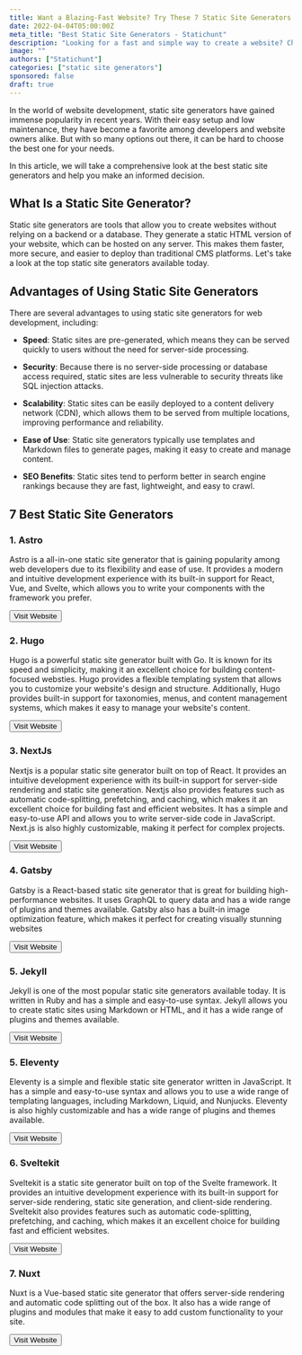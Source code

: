 ```yaml
---
title: Want a Blazing-Fast Website? Try These 7 Static Site Generators
date: 2022-04-04T05:00:00Z
meta_title: "Best Static Site Generators - Statichunt"
description: "Looking for a fast and simple way to create a website? Check out our list of the 7 best static site generators. Discover the advantages and disadvantages of each generator, and choose the one that's right for you."
image: ""
authors: ["Statichunt"]
categories: ["static site generators"]
sponsored: false
draft: true
---
```



In the world of website development, static site generators have gained immense popularity in recent years. With their easy setup and low maintenance, they have become a favorite among developers and website owners alike. But with so many options out there, it can be hard to choose the best one for your needs. 

In this article, we will take a comprehensive look at the best static site generators and help you make an informed decision.

## What Is a Static Site Generator?

Static site generators are tools that allow you to create websites without relying on a backend or a database. They generate a static HTML version of your website, which can be hosted on any server. This makes them faster, more secure, and easier to deploy than traditional CMS platforms. Let's take a look at the top static site generators available today.

## Advantages of Using Static Site Generators

There are several advantages to using static site generators for web development, including:

- **Speed**: Static sites are pre-generated, which means they can be served quickly to users without the need for server-side processing.

- **Security**: Because there is no server-side processing or database access required, static sites are less vulnerable to security threats like SQL injection attacks.

- **Scalability**: Static sites can be easily deployed to a content delivery network (CDN), which allows them to be served from multiple locations, improving performance and reliability.

- **Ease of Use**: Static site generators typically use templates and Markdown files to generate pages, making it easy to create and manage content.

- **SEO Benefits**: Static sites tend to perform better in search engine rankings because they are fast, lightweight, and easy to crawl.

## 7 Best Static Site Generators

### 1. Astro 

Astro is a all-in-one static site generator that is gaining popularity among web developers due to its flexibility and ease of use. It provides a modern and intuitive development experience with its built-in support for React, Vue, and Svelte, which allows you to write your components with the framework you prefer.

<Mockup src="/images/astro.png" alt="" />


<Button href="https://astro.build/" >Visit Website </Button>


### 2. Hugo 

Hugo is a powerful static site generator built with Go. It is known for its speed and simplicity, making it an excellent choice for building content-focused websties. Hugo provides a flexible templating system that allows you to customize your website's design and structure. Additionally, Hugo provides built-in support for taxonomies, menus, and content management systems, which makes it easy to manage your website's content.

<Mockup src="/images/hugo.png" alt="" />


<Button href="https://gohugo.io/" >Visit Website </Button>


### 3. NextJs 

Nextjs is a popular static site generator built on top of React. It provides an intuitive development experience with its built-in support for server-side rendering and static site generation. Nextjs also provides features such as automatic code-splitting, prefetching, and caching, which makes it an excellent choice for building fast and efficient websites. It has a simple and easy-to-use API and allows you to write server-side code in JavaScript. Next.js is also highly customizable, making it perfect for complex projects.

<Mockup src="/images/nextjs.png" alt="" />


<Button href="https://nextjs.org/" >Visit Website </Button>


### 4. Gatsby 

Gatsby is a React-based static site generator that is great for building high-performance websites. It uses GraphQL to query data and has a wide range of plugins and themes available. Gatsby also has a built-in image optimization feature, which makes it perfect for creating visually stunning websites

<Mockup src="/images/gatsby.webp" alt="" />


<Button href="https://www.gatsbyjs.com/" >Visit Website </Button>


### 5. Jekyll 

Jekyll is one of the most popular static site generators available today. It is written in Ruby and has a simple and easy-to-use syntax. Jekyll allows you to create static sites using Markdown or HTML, and it has a wide range of plugins and themes available.

<Mockup src="/images/jekyll.webp" alt="" />


<Button href="https://jekyllrb.com/" >Visit Website </Button>


### 5. Eleventy 

Eleventy is a simple and flexible static site generator written in JavaScript. It has a simple and easy-to-use syntax and allows you to use a wide range of templating languages, including Markdown, Liquid, and Nunjucks. Eleventy is also highly customizable and has a wide range of plugins and themes available.

<Mockup src="/images/11ty.png" alt="" />


<Button href="https://www.11ty.dev/" >Visit Website </Button>


### 6. Sveltekit 

Sveltekit is a static site generator built on top of the Svelte framework. It provides an intuitive development experience with its built-in support for server-side rendering, static site generation, and client-side rendering. Sveltekit also provides features such as automatic code-splitting, prefetching, and caching, which makes it an excellent choice for building fast and efficient websites.

<Mockup src="/images/sveltekit.png" alt="" />


<Button href="https://kit.svelte.dev/" >Visit Website </Button>


### 7. Nuxt

Nuxt is a Vue-based static site generator that offers server-side rendering and automatic code splitting out of the box. It also has a wide range of plugins and modules that make it easy to add custom functionality to your site.

<Mockup src="/images/nuxt.png" alt="" />


<Button href="https://nuxt.com/" >Visit Website </Button>





